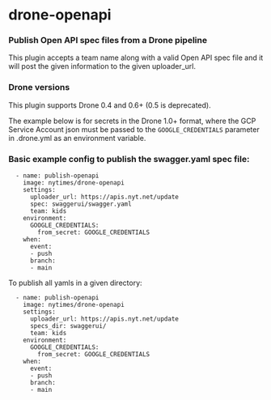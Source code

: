 # drone-openapi

### Publish Open API spec files from a Drone pipeline

This plugin accepts a team name along with a valid Open API spec file and it will post the given information to the given uploader_url.

### Drone versions

This plugin supports Drone 0.4 and 0.6+ (0.5 is deprecated).

The example below is for secrets in the Drone 1.0+ format, where the GCP Service Account json must be passed to the `GOOGLE_CREDENTIALS` parameter in .drone.yml as an environment variable.


### Basic example config to publish the swagger.yaml spec file:
```
  - name: publish-openapi
    image: nytimes/drone-openapi
    settings:
      uploader_url: https://apis.nyt.net/update
      spec: swaggerui/swagger.yaml
      team: kids
    environment:
      GOOGLE_CREDENTIALS:
        from_secret: GOOGLE_CREDENTIALS
    when:
      event:
      - push
      branch:
      - main
```

To publish all yamls in a given directory:

```
  - name: publish-openapi
    image: nytimes/drone-openapi
    settings:
      uploader_url: https://apis.nyt.net/update
      specs_dir: swaggerui/
      team: kids
    environment:
      GOOGLE_CREDENTIALS:
        from_secret: GOOGLE_CREDENTIALS
    when:
      event:
      - push
      branch:
      - main
```
